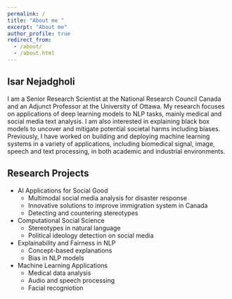 ```yaml
---
permalink: /
title: "About me "
excerpt: "About me"
author_profile: true
redirect_from: 
  - /about/
  - /about.html
---
```


## Isar Nejadgholi
I am a Senior Research Scientist at the National Research Council Canada and an Adjunct Professor at the University of Ottawa. My research focuses on applications of deep learning models to NLP tasks, mainly medical and social media text analysis. I am also interested in explaining black box models to uncover and mitigate potential societal harms including biases. Previously, I have worked on building and deploying machine learning systems in a variety of applications, including biomedical signal, image, speech and text processing, in both academic and industrial environments.  

## Research Projects
* AI Applications for Social Good
  - Multimodal social media analysis for disaster response
  - Innovative solutions to improve immigration system in Canada
  - Detecting and countering stereotypes
* Computational Social Science
  - Stereotypes in natural language
  - Political ideology detection on social media
* Explainability and Fairness in NLP
  - Concept-based explanations
  - Bias in NLP models
* Machine Learning Applications
  - Medical data analysis
  - Audio and speech processing
  - Facial recogniotion 
